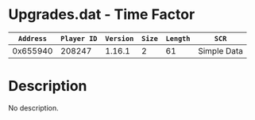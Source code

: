 # Upgrades.dat - Time Factor

| `Address` | `Player ID` | `Version` | `Size` | `Length` | `SCR` |
| ---------- | ----------- | --------- | ------ | -------- | ---- |
| 0x655940 | 208247 | 1.16.1 | 2 | 61 | Simple Data |

# Description

No description.